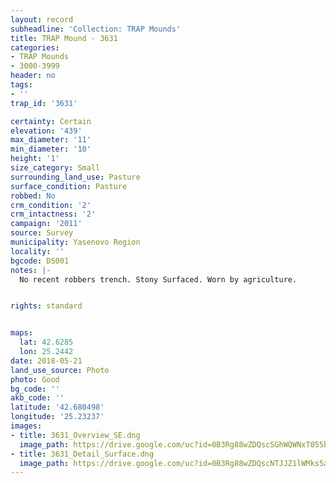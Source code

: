 ```yaml
---
layout: record
subheadline: 'Collection: TRAP Mounds'
title: TRAP Mound - 3631
categories:
- TRAP Mounds
- 3000-3999
header: no
tags:
- ''
trap_id: '3631'

certainty: Certain
elevation: '439'
max_diameter: '11'
min_diameter: '10'
height: '1'
size_category: Small
surrounding_land_use: Pasture
surface_condition: Pasture
robbed: No
crm_condition: '2'
crm_intactness: '2'
campaign: '2011'
source: Survey
municipality: Yasenovo Region
locality: ''
bgcode: DS001
notes: |-
  No recent robbers trench. Stony Surfaced. Worn by agriculture.


rights: standard


maps:
  lat: 42.6285
  lon: 25.2442
date: 2018-05-21
land_use_source: Photo
photo: Good
bg_code: ''
akb_code: ''
latitude: '42.680498'
longitude: '25.23237'
images:
- title: 3631_Overview_SE.dng
  image_path: https://drive.google.com/uc?id=0B3Rg88wZDQscSGhWQWNxT055bXc
- title: 3631_Detail_Surface.dng
  image_path: https://drive.google.com/uc?id=0B3Rg88wZDQscNTJJZ1lWMks5aDg
---
```

